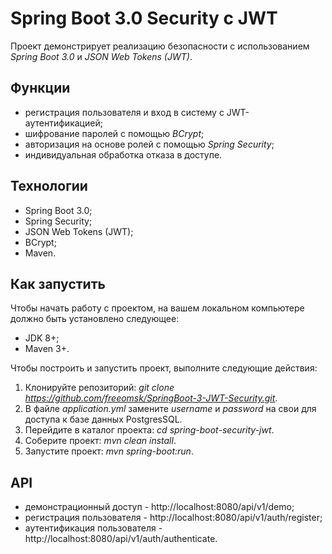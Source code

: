 # Spring Boot 3.0 Security с JWT
Проект демонстрирует реализацию безопасности с использованием _Spring Boot 3.0_ и _JSON Web Tokens (JWT)_.

## Функции
* регистрация пользователя и вход в систему с JWT-аутентификацией;
* шифрование паролей с помощью _BCrypt_;
* авторизация на основе ролей с помощью _Spring Security_;
* индивидуальная обработка отказа в доступе.

## Технологии
* Spring Boot 3.0;
* Spring Security;
* JSON Web Tokens (JWT);
* BCrypt;
* Maven.

## Как запустить
Чтобы начать работу с проектом, на вашем локальном компьютере должно быть установлено следующее:

* JDK 8+;
* Maven 3+.

Чтобы построить и запустить проект, выполните следующие действия:

1. Клонируйте репозиторий: _git clone https://github.com/freeomsk/SpringBoot-3-JWT-Security.git_.
2. В файле _application.yml_ замените _username_ и _password_ на свои для доступа к базе данных PostgresSQL.
3. Перейдите в каталог проекта: _cd spring-boot-security-jwt_.
4. Соберите проект: _mvn clean install_.
5. Запустите проект: _mvn spring-boot:run_.

## API

* демонстрационный доступ - http://localhost:8080/api/v1/demo;
* регистрация пользователя - http://localhost:8080/api/v1/auth/register;
* аутентификация пользователя - http://localhost:8080/api/v1/auth/authenticate.